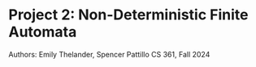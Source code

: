 # Project 2: Non-Deterministic Finite Automata
Authors: Emily Thelander, Spencer Pattillo
CS 361, Fall 2024
